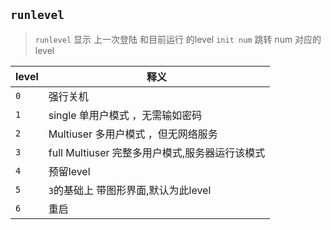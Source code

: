 ## `runlevel `
> `runlevel` 显示 上一次登陆 和目前运行 的level
> `init num` 跳转 num 对应的level

|level|释义|
|-----|------|
|`0`| 强行关机
|`1`| single 单用户模式 ，无需输如密码
|`2`| Multiuser 多用户模式 ，但无网络服务
|`3`| full Multiuser 完整多用户模式,服务器运行该模式
|`4`| 预留level
|`5`| `3`的基础上 带图形界面,默认为此level
|`6`| 重启